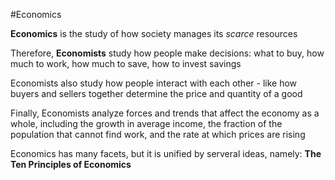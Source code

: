 #Economics

**Economics** is the study of how society manages its *scarce* resources

Therefore, **Economists** study how people make decisions: what to buy, how much to work, how much to save, how to invest savings

Economists also study how people interact with each other - like how buyers and sellers together determine the price and quantity of a good

Finally, Economists analyze forces and trends that affect the economy as a whole, including the growth in average income, the fraction of the population that cannot find work, and the rate at which prices are rising

Economics has many facets, but it is unified by serveral ideas, namely: **The Ten Principles of Economics**
